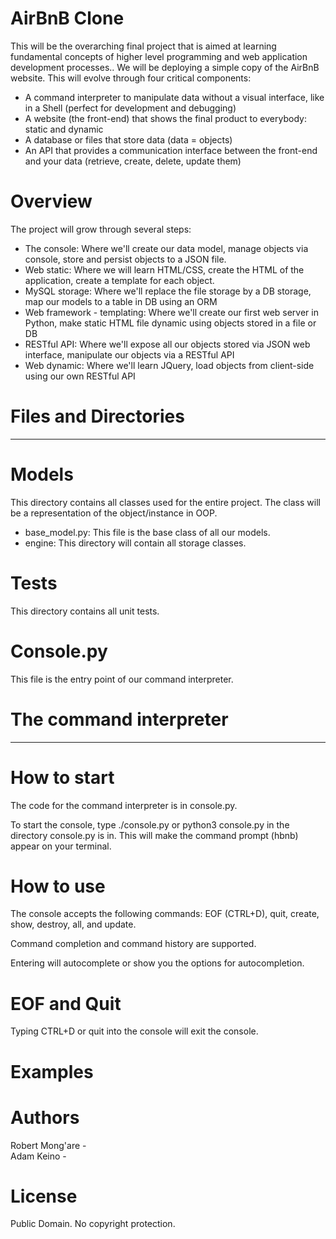# AirBnB Clone
This will be the overarching final project that is aimed at learning fundamental concepts of higher level programming and web application development processes..
We will be deploying a simple copy of the AirBnB website. This will evolve through four critical components:
- A command interpreter to manipulate data without a visual interface, like in a Shell (perfect for development and debugging)
- A website (the front-end) that shows the final product to everybody: static and dynamic
- A database or files that store data (data = objects)
- An API that provides a communication interface between the front-end and your data (retrieve, create, delete, update them)

# Overview
The project will grow through several steps:
- The console: Where we'll create our data model, manage objects via console, store and persist objects to a JSON file.
- Web static: Where we will learn HTML/CSS, create the HTML of the application, create a template for each object.
- MySQL storage: Where we'll replace the file storage by a DB storage, map our models to a table in DB using an ORM
- Web framework - templating: Where we'll create our first web server in Python, make static HTML file dynamic using objects stored in a file or DB
- RESTful API: Where we'll expose all our objects stored via JSON web interface, manipulate our objects via a RESTful API
- Web dynamic: Where we'll learn JQuery, load objects from client-side using our own RESTful API

# Files and Directories
---------------------
# Models
This directory contains all classes used for the entire project. The class will be a representation of the object/instance in OOP.

- base_model.py: This file is the base class of all our models.
- engine: This directory will contain all storage classes. 

# Tests
This directory contains all unit tests.

# Console.py
This file is the entry point of our command interpreter.


# The command interpreter
---------------------------
# How to start
The code for the command interpreter is in console.py.

To start the console, type ./console.py or python3 console.py in the directory console.py is in. This will make the command prompt (hbnb) appear on your terminal.
# How to use
The console accepts the following commands: EOF (CTRL+D), quit, create, show, destroy, all, and update.

Command completion and command history are supported.

Entering <TAB> will autocomplete or show you the options for autocompletion.

# EOF and Quit
Typing CTRL+D or quit into the console will exit the console.

# Examples

# Authors
Robert Mong'are - <br />
Adam Keino -

# License
Public Domain. No copyright protection. 
